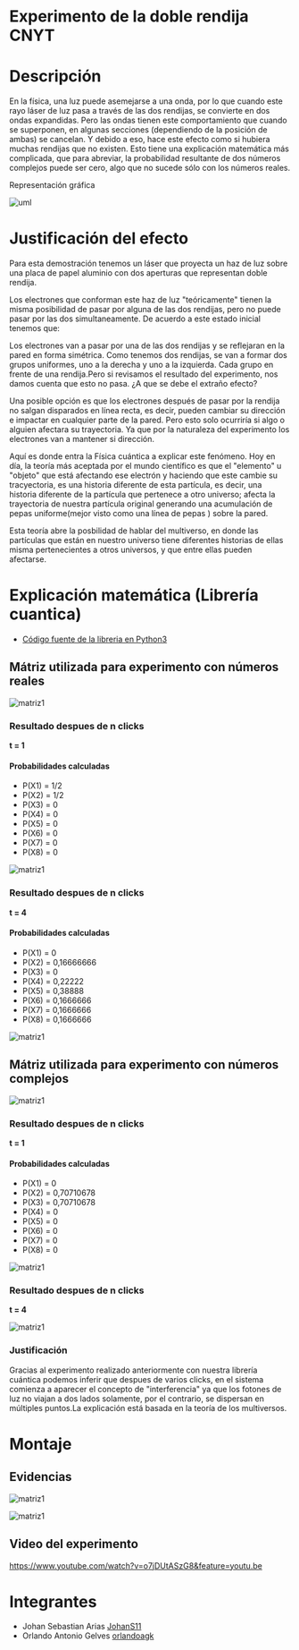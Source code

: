# Experimento de la doble rendija CNYT

# Descripción

En la física, una luz puede asemejarse a una onda, por lo que cuando este rayo láser de luz pasa a través de las dos rendijas, se convierte en dos ondas expandidas. Pero las ondas tienen este comportamiento que cuando se superponen, en algunas secciones (dependiendo de la posición de ambas) se cancelan. Y debido a eso, hace este efecto como si hubiera muchas rendijas que no existen. Esto tiene una explicación matemática más complicada, que para abreviar, la probabilidad resultante de dos números complejos puede ser cero, algo que no sucede sólo con los números reales.

Representación gráfica

![uml](img/doble.jpg)

# Justificación del efecto

Para esta demostración tenemos un láser que proyecta un haz de luz sobre una placa de papel aluminio con dos aperturas que representan doble rendija.

Los electrones  que conforman este haz de luz "teóricamente" tienen la misma posibilidad de pasar por alguna de las dos rendijas, 
pero no puede pasar por las dos simultaneamente. De acuerdo a este estado inicial tenemos que:

Los electrones van a pasar por una de las dos rendijas y se reflejaran en la pared en forma simétrica. Como tenemos dos rendijas, se van a formar dos grupos uniformes, uno a la derecha y uno a la izquierda. Cada grupo en frente de una rendija.Pero si revisamos el resultado del experimento, nos damos cuenta que esto no pasa. ¿A que se debe el extraño efecto?

Una posible opción es que los electrones después de pasar por la rendija no salgan disparados en línea recta, es decir, pueden cambiar su dirección e impactar en cualquier parte de la pared. Pero esto solo ocurriría si algo o alguien afectara su trayectoria. Ya que por la naturaleza del experimento los electrones van a mantener si dirección.

Aquí es donde entra la Física cuántica a explicar este fenómeno. Hoy en día, la teoría más aceptada por el mundo científico es que el "elemento" u "objeto" que está afectando ese electrón y haciendo que este cambie su tracyectoria, es una historia diferente de esta partícula, es decir, una historia diferente de la partícula que pertenece a otro universo; afecta la trayectoria de nuestra partícula original generando una acumulación de pepas uniforme(mejor visto como una línea de pepas ) sobre la pared.

Esta teoría abre la posbilidad de hablar del multiverso, en donde las partículas que están en nuestro universo tiene diferentes historias de ellas misma pertenecientes a otros universos, y que entre ellas pueden afectarse.


# Explicación matemática (Librería cuantica)

* [Código fuente de la libreria en Python3](https://github.com/JohanS11/ComplexCalculator)

## Mátriz utilizada para experimento con números reales

  ![matriz1](img/matriz1.jpg)
  
### Resultado despues de n clicks

**t = 1**

#### Probabilidades calculadas

* P(X1) = 1/2
* P(X2) = 1/2
* P(X3) = 0
* P(X4) = 0
* P(X5) = 0
* P(X6) = 0
* P(X7) = 0
* P(X8) = 0

![matriz1](img/res1.jpg)

### Resultado despues de n clicks

**t = 4**

#### Probabilidades calculadas

* P(X1) = 0
* P(X2) = 0,16666666
* P(X3) = 0
* P(X4) = 0,22222
* P(X5) = 0,38888
* P(X6) = 0,1666666
* P(X7) = 0,1666666
* P(X8) = 0,1666666

![matriz1](img/res4clicks.jpg)

## Mátriz utilizada para experimento con números complejos

 ![matriz1](img/matriz2.jpg)
  
### Resultado despues de n clicks

**t = 1**

#### Probabilidades calculadas

* P(X1) = 0
* P(X2) = 0,70710678
* P(X3) = 0,70710678
* P(X4) = 0
* P(X5) = 0
* P(X6) = 0
* P(X7) = 0
* P(X8) = 0

![matriz1](img/res1ima.jpg)

### Resultado despues de n clicks

**t = 4**

![matriz1](img/res4ima.jpg)

### Justificación

Gracias al experimento realizado anteriormente con nuestra librería cuántica podemos inferir que despues de varios clicks, en el sistema comienza a aparecer el concepto de "interferencia" ya que los  fotones de luz no viajan a dos lados solamente, por el contrario, se dispersan en múltiples puntos.La explicación está basada en la teoría de los multiversos.

# Montaje

## Evidencias


![matriz1](img/db.jpg)

![matriz1](img/total.jpg)

  
## Video del experimento

https://www.youtube.com/watch?v=o7jDUtASzG8&feature=youtu.be

# Integrantes

* Johan Sebastian Arias [JohanS11](https://github.com/JohanS11)
* Orlando Antonio Gelves [orlandoagk](https://github.com/orlandoagk)



 
  



